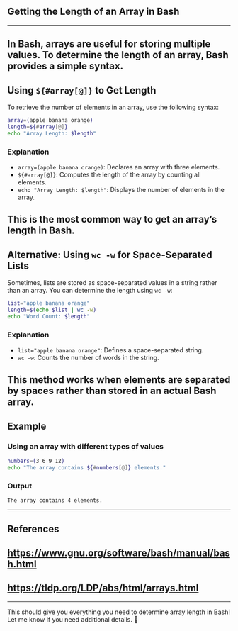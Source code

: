 ## Getting the Length of an Array in Bash  
---  
In Bash, arrays are useful for storing multiple values. To determine the length of an array, Bash provides a simple syntax.  
---  

**Using `${#array[@]}` to Get Length**  
---  
To retrieve the number of elements in an array, use the following syntax:  
```bash
array=(apple banana orange)
length=${#array[@]}
echo "Array Length: $length"
```
### Explanation  
- `array=(apple banana orange)`: Declares an array with three elements.  
- `${#array[@]}`: Computes the length of the array by counting all elements.  
- `echo "Array Length: $length"`: Displays the number of elements in the array.  

This is the most common way to get an array’s length in Bash.  
---  

**Alternative: Using `wc -w` for Space-Separated Lists**  
---  
Sometimes, lists are stored as space-separated values in a string rather than an array. You can determine the length using `wc -w`:  
```bash
list="apple banana orange"
length=$(echo $list | wc -w)
echo "Word Count: $length"
```
### Explanation  
- `list="apple banana orange"`: Defines a space-separated string.  
- `wc -w`: Counts the number of words in the string.  

This method works when elements are separated by spaces rather than stored in an actual Bash array.  
---  

## Example  
### Using an array with different types of values  
```bash
numbers=(3 6 9 12)
echo "The array contains ${#numbers[@]} elements."
```
### Output  
```
The array contains 4 elements.
```
---  

## References  
## https://www.gnu.org/software/bash/manual/bash.html ##
## https://tldp.org/LDP/abs/html/arrays.html ##
---  
This should give you everything you need to determine array length in Bash!  
Let me know if you need additional details. 🚀